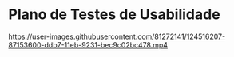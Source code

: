 # Plano de Testes de Usabilidade


https://user-images.githubusercontent.com/81272141/124516207-87153600-ddb7-11eb-9231-bec9c02bc478.mp4
